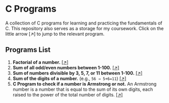 # C Programs

A collection of C programs for learning and practicing the fundamentals of C. This repository also serves as a storage for my coursework. Click on the little arrow [↗] to jump to the relevant program.

## **Programs List**
1. **Factorial of a number.** [[↗]](programs/factorial.c)  
2. **Sum of all odd/even numbers between 1-100.** [[↗]](programs/sum_oddeven.c)  
3. **Sum of numbers divisible by 3, 5, 7, or 11 between 1-100.** [[↗]](programs/sum_divisibleby_3_5_7_11.c)  
4. **Sum of the digits of a number.** (e.g., `56 → 5+6=11`) [[↗]](programs/sum_digits.c)
5. **C Program to check if a number is Armstrong or not.** An Armstrong number is a number that is equal to the sum of its own digits, each raised to the power of the total number of digits. [[↗]](programs/.c)